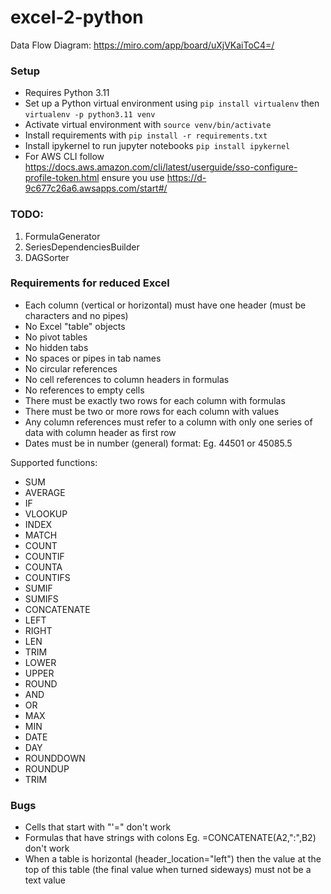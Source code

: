 # excel-2-python

Data Flow Diagram: https://miro.com/app/board/uXjVKaiToC4=/

### Setup

- Requires Python 3.11
- Set up a Python virtual environment using `pip install virtualenv` then `virtualenv -p python3.11 venv`
- Activate virtual environment with `source venv/bin/activate`
- Install requirements with `pip install -r requirements.txt`
- Install ipykernel to run jupyter notebooks `pip install ipykernel`
- For AWS CLI follow https://docs.aws.amazon.com/cli/latest/userguide/sso-configure-profile-token.html ensure you use https://d-9c677c26a6.awsapps.com/start#/

### TODO:

1. FormulaGenerator
2. SeriesDependenciesBuilder
3. DAGSorter

### Requirements for reduced Excel

- Each column (vertical or horizontal) must have one header (must be characters and no pipes)
- No Excel "table" objects
- No pivot tables
- No hidden tabs
- No spaces or pipes in tab names
- No circular references
- No cell references to column headers in formulas
- No references to empty cells
- There must be exactly two rows for each column with formulas
- There must be two or more rows for each column with values
- Any column references must refer to a column with only one series of data with column header as first row
- Dates must be in number (general) format: Eg. 44501 or 45085.5

Supported functions:

- SUM
- AVERAGE
- IF
- VLOOKUP
- INDEX
- MATCH
- COUNT
- COUNTIF
- COUNTA
- COUNTIFS
- SUMIF
- SUMIFS
- CONCATENATE
- LEFT
- RIGHT
- LEN
- TRIM
- LOWER
- UPPER
- ROUND
- AND
- OR
- MAX
- MIN
- DATE
- DAY
- ROUNDDOWN
- ROUNDUP
- TRIM

### Bugs

- Cells that start with "'=" don't work
- Formulas that have strings with colons Eg. =CONCATENATE(A2,":",B2) don't work
- When a table is horizontal (header_location="left") then the value at the top of this table (the final value when turned sideways) must not be a text value
